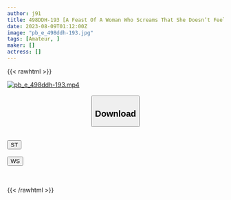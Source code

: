 ```yaml
---
author: j91
title: 498DDH-193 [A Feast Of A Woman Who Screams That She Doesn’t Feel It And Makes Her Big Tits Shake In Front Of Her Husband…! Are You Celebrating Something Today? Too Much, Right? ] If I Let My Friend Sleep With Her Wife … [Mei (23) First Year Of Marriage] (Mei Hasami)
date: 2023-08-09T01:12:00Z
image: "pb_e_498ddh-193.jpg"
tags: [Amateur, ]
maker: []
actress: []
---
```



{{< rawhtml >}}

<div class="video" data-videoid="z6J9DYZmw7iYVeP">
    <a href="javascript:;">
        <img src="https://my.j91.asia/posts/pb_e_498ddh-193/pb_e_498ddh-193.jpg" width="WIDTH" height="HEIGHT" alt="pb_e_498ddh-193.mp4" loading="lazy">
    </a>
</div>

<script type="text/javascript" src="https://j91.asia/asset/on-demand-st.js"></script>

<br>
  <link rel="stylesheet" href="https://j91.asia/asset/bs5.css">
  
  <center>
  <button class="btn btn-primary" type="button" data-bs-toggle="collapse" data-bs-target=".multi-collapse" aria-expanded="false" aria-controls="multiCollapseExample1 multiCollapseExample2"><h2>Download</h2></button></center>
</p>
<div class="row">
  <div class="col">
    <div class="collapse multi-collapse" id="multiCollapseExample1">
      <div class="card card-body">
	      	      <br>
<div class="buttons">  
<a href="https://streamtape.to/v/z6J9DYZmw7iYVeP"><button class="btn-hover color-3"><i class="fa fa-download"></i> ST</button></a></div>
    </div>
  </div>
</div>
  <div class="col">
    <div class="collapse multi-collapse" id="multiCollapseExample2">
      <div class="card card-body">
	      <br>
<div class="buttons">
    <a href="https://wolfstream.tv/2j3aftv3exda"><button class="btn-hover color-9"><i class="fa fa-download"></i> WS</button></a></div>
<br><br>
      </div>
    </div>
  </div>
</div>

{{< /rawhtml >}}